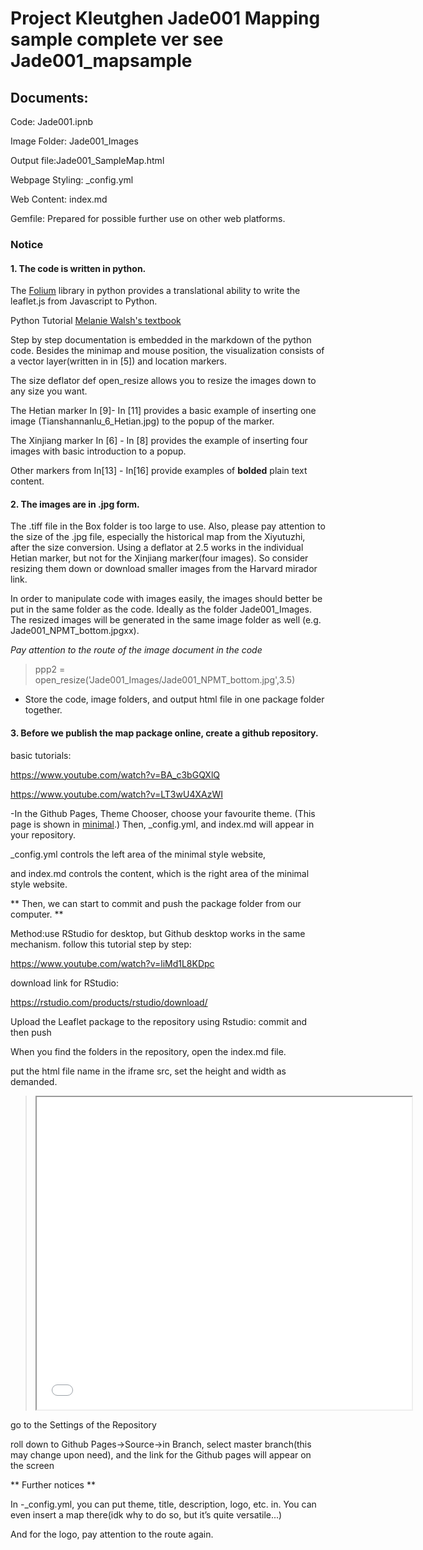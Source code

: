 # Project Kleutghen Jade001 Mapping sample complete ver see Jade001_mapsample

## Documents: 
Code: Jade001.ipnb

Image Folder: Jade001_Images

Output file:Jade001_SampleMap.html

Webpage Styling: _config.yml

Web Content: index.md

Gemfile: Prepared for possible further use on other web platforms.

### Notice
#### 1. The code is written in python. 
The [Folium](https://python-visualization.github.io/folium/) library in python provides a translational ability to write the leaflet.js from Javascript to Python.

Python Tutorial [Melanie Walsh's textbook](bookhttps://melaniewalsh.github.io/Intro-Cultural-Analytics/Python/Installation.html)

Step by step documentation is embedded in the markdown of the python code. Besides the minimap and mouse position, the visualization consists of a vector layer(written in in [5]) and location markers.

The size deflator def open_resize allows you to resize the images down to any size you want.

The Hetian marker In [9]- In [11] provides a basic example of inserting one image (Tianshannanlu_6_Hetian.jpg) to the popup of the marker. 

The Xinjiang marker In [6] - In [8] provides the example of inserting four images with basic introduction to a popup.

Other markers from In[13] - In[16] provide examples of **bolded** plain text content. 

#### 2. The images are in .jpg form.

The .tiff file in the Box folder is too large to use. Also, please pay attention to the size of the .jpg file, especially the historical map from the Xiyutuzhi, after the size conversion. Using a deflator at 2.5 works in the individual Hetian marker, but not for the Xinjiang marker(four images). So consider resizing them down or download smaller images from the Harvard mirador link.

In order to manipulate code with images easily, the images should better be put in the same folder as the code. Ideally as the folder Jade001_Images. The resized images will be generated in the same image folder as well (e.g. Jade001_NPMT_bottom.jpgxx). 

*Pay attention to the route of the image document in the code*

>ppp2 = open_resize('Jade001_Images/Jade001_NPMT_bottom.jpg',3.5)

* Store the code, image folders, and output html file in one package folder together. 


#### 3. Before we publish the map package online, create a github repository.
basic tutorials:

https://www.youtube.com/watch?v=BA_c3bGQXlQ

https://www.youtube.com/watch?v=LT3wU4XAzWI

-In the Github Pages, Theme Chooser, choose your favourite theme. (This page is shown in [minimal](https://github.com/pages-themes/minimal).) Then, _config.yml, and index.md will appear in your repository.

_config.yml controls the left area of the minimal style website,

and index.md controls the content, which is the right area of the minimal style website. 
 
** Then, we can start to commit and push the package folder from our computer. **
 
Method:use RStudio for desktop, but Github desktop works in the same mechanism.
follow this tutorial step by step: 

https://www.youtube.com/watch?v=liMd1L8KDpc

download link for RStudio: 

https://rstudio.com/products/rstudio/download/
 
Upload the Leaflet package to the repository using Rstudio: commit and then push 
 
When you find the folders in the repository, open the index.md file. 

put the html file name in the iframe src, set the height and width as demanded. 

> <iframe src="Jade001_SampleMap.html" height="500" width="600"></iframe>
 
 
go to the Settings of the Repository

roll down to Github Pages->Source->in Branch, select master branch(this 
may change upon need), and the link for the Github pages will appear on the screen 
 
** Further notices **

In -_config.yml, you can put theme, title, description, logo, etc. in. You can even insert a map there(idk why to do so, but it’s quite versatile...) 

And for the logo, pay attention to the route again. 
